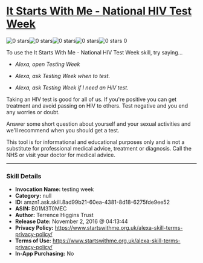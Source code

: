 # [It Starts With Me - National HIV Test Week](http://alexa.amazon.com/#skills/amzn1.ask.skill.8ad99b21-60ea-4381-8d18-6275fde9ee52)
![0 stars](../../images/ic_star_border_black_18dp_1x.png)![0 stars](../../images/ic_star_border_black_18dp_1x.png)![0 stars](../../images/ic_star_border_black_18dp_1x.png)![0 stars](../../images/ic_star_border_black_18dp_1x.png)![0 stars](../../images/ic_star_border_black_18dp_1x.png) 0

To use the It Starts With Me - National HIV Test Week skill, try saying...

* *Alexa, open Testing Week*

* *Alexa, ask Testing Week when to test.*

* *Alexa, ask Testing Week if I need an HIV test.*

Taking an HIV test is good for all of us. If you're positive you can get treatment and avoid passing on HIV to others. Test negative and you end any worries or doubt.

Answer some short question about yourself and your sexual activities and we'll recommend when you should get a test.

This tool is for informational and educational purposes only and is not a substitute for professional medical advice, treatment or diagnosis. Call the NHS or visit your doctor for medical advice.

***

### Skill Details

* **Invocation Name:** testing week
* **Category:** null
* **ID:** amzn1.ask.skill.8ad99b21-60ea-4381-8d18-6275fde9ee52
* **ASIN:** B01M3T0MEC
* **Author:** Terrence Higgins Trust
* **Release Date:** November 2, 2016 @ 04:13:44
* **Privacy Policy:** https://www.startswithme.org.uk/alexa-skill-terms-privacy-policy/
* **Terms of Use:** https://www.startswithme.org.uk/alexa-skill-terms-privacy-policy/
* **In-App Purchasing:** No

